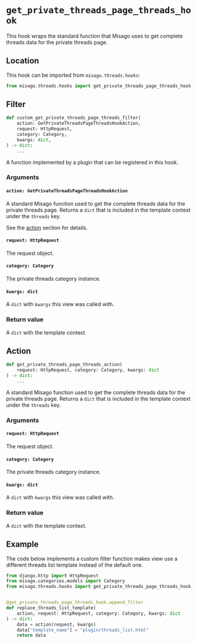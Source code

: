# `get_private_threads_page_threads_hook`

This hook wraps the standard function that Misago uses to get complete threads data for the private threads page.


## Location

This hook can be imported from `misago.threads.hooks`:

```python
from misago.threads.hooks import get_private_threads_page_threads_hook
```


## Filter

```python
def custom_get_private_threads_page_threads_filter(
    action: GetPrivateThreadsPageThreadsHookAction,
    request: HttpRequest,
    category: Category,
    kwargs: dict,
) -> dict:
    ...
```

A function implemented by a plugin that can be registered in this hook.


### Arguments

#### `action: GetPrivateThreadsPageThreadsHookAction`

A standard Misago function used to get the complete threads data for the private threads page. Returns a `dict` that is included in the template context under the `threads` key.

See the [action](#action) section for details.


#### `request: HttpRequest`

The request object.


#### `category: Category`

The private threads category instance.


#### `kwargs: dict`

A `dict` with `kwargs` this view was called with.


### Return value

A `dict` with the template context.


## Action

```python
def get_private_threads_page_threads_action(
    request: HttpRequest, category: Category, kwargs: dict
) -> dict:
    ...
```

A standard Misago function used to get the complete threads data for the private threads page. Returns a `dict` that is included in the template context under the `threads` key.


### Arguments

#### `request: HttpRequest`

The request object.


#### `category: Category`

The private threads category instance.


#### `kwargs: dict`

A `dict` with `kwargs` this view was called with.


### Return value

A `dict` with the template context.


## Example

The code below implements a custom filter function makes view use a different threads list template instead of the default one.

```python
from django.http import HttpRequest
from misago.categories.models import Category
from misago.threads.hooks import get_private_threads_page_threads_hook


@get_private_threads_page_threads_hook.append_filter
def replace_threads_list_template(
    action, request: HttpRequest, category: Category, kwargs: dict
) -> dict:
    data = action(request, kwargs)
    data["template_name"] = "plugin/threads_list.html"
    return data
```